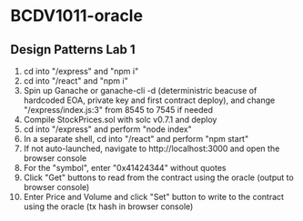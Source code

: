 # BCDV1011-oracle
## Design Patterns Lab 1

1. cd into "/express" and "npm i"
2. cd into "/react" and "npm i"
3. Spin up Ganache or ganache-cli -d (deterministric beacuse of hardcoded EOA, private key and first contract deploy), and change "/express/index.js:3" from 8545 to 7545 if needed
4. Compile StockPrices.sol with solc v0.7.1 and deploy
5. cd into "/express" and perform "node index"
6. In a separate shell, cd into "/react" and perform "npm start"
7. If not auto-launched, navigate to http://localhost:3000 and open the browser console
8. For the "symbol", enter "0x41424344" without quotes
9. Click "Get" buttons to read from the contract using the oracle (output to browser console)
10. Enter Price and Volume and click "Set" button to write to the contract using the oracle (tx hash in browser console)
